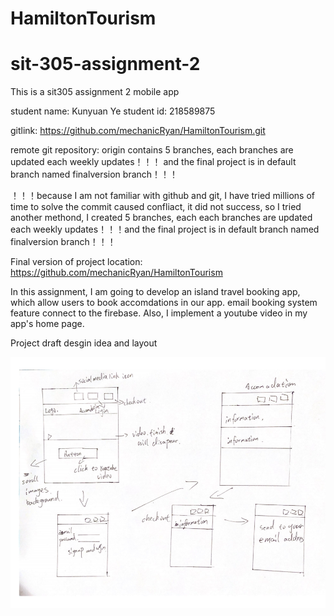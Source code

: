 # HamiltonTourism

# sit-305-assignment-2

This is a sit305 assignment 2 mobile app

student name: Kunyuan Ye 
student id: 218589875

gitlink: https://github.com/mechanicRyan/HamiltonTourism.git

remote git repository: origin contains 5 branches, each branches are updated each weekly updates！！！ and the final project is in default branch named finalversion branch！！！

！！！because I am not familiar with github and git, I have tried millions of time to solve the commit caused confliact, it did not success, so I tried another methond, I created 5 branches, each each branches are updated each weekly updates！！！and the final project is in default branch named finalversion branch！！！

Final version of project location: https://github.com/mechanicRyan/HamiltonTourism

In this assignment, I am going to develop an island travel booking app, which allow users to book accomdations in our app. email booking system feature connect to the firebase. Also, I implement a youtube video in my app's home page.

Project draft desgin idea and layout

![](微信图片_20200531234710.png)
